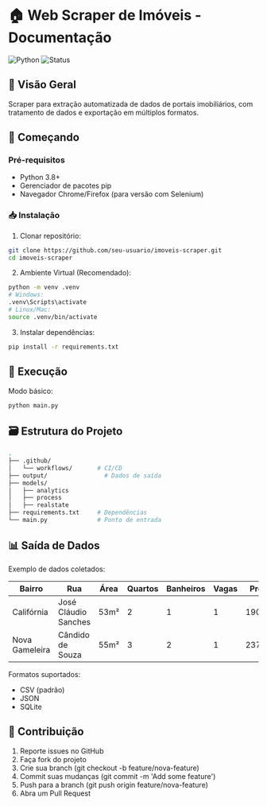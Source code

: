 # 🏠 Web Scraper de Imóveis - Documentação

![Python](https://img.shields.io/badge/Python-3.8%2B-blue)
![Status](https://img.shields.io/badge/Status-Em%20Desenvolvimento-yellow)

## 📌 Visão Geral
Scraper para extração automatizada de dados de portais imobiliários, com tratamento de dados e exportação em múltiplos formatos.

## 🚀 Começando
### Pré-requisitos
- Python 3.8+
- Gerenciador de pacotes pip
- Navegador Chrome/Firefox (para versão com Selenium)

### 📥 Instalação
1. Clonar repositório:

```sh
git clone https://github.com/seu-usuario/imoveis-scraper.git
cd imoveis-scraper
```
2. Ambiente Virtual (Recomendado):

```sh
python -m venv .venv
# Windows:
.venv\Scripts\activate
# Linux/Mac:
source .venv/bin/activate
```

3. Instalar dependências:

```sh
pip install -r requirements.txt
```

## 🏃 Execução
Modo básico:

```sh
python main.py
```

##  🗃️ Estrutura do Projeto
```sh
.
├── .github/
│   └── workflows/       # CI/CD
├── output/                # Dados de saída
├── models/
│   ├── analytics
│   ├── process
│   ├── realstate
├── requirements.txt     # Dependências
└── main.py              # Ponto de entrada
```

##  📊 Saída de Dados
Exemplo de dados coletados:

Bairro	| Rua	| Área | Quartos | Banheiros | Vagas	| Preço
------- | --- | ---- | ------- | --------- | ------ | ------
Califórnia | José Cláudio Sanches | 53m² | 2 | 1 | 1 | 190000
Nova Gameleira | Cândido de Souza | 55m² | 3 | 2 | 1 | 237000

Formatos suportados:
- CSV (padrão)
- JSON
- SQLite

##  🤝 Contribuição
1. Reporte issues no GitHub
2. Faça fork do projeto
3. Crie sua branch (git checkout -b feature/nova-feature)
4. Commit suas mudanças (git commit -m 'Add some feature')
5. Push para a branch (git push origin feature/nova-feature)
6. Abra um Pull Request

